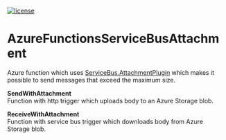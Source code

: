 [![license](https://img.shields.io/github/license/lfalck/AzureFunctionsServiceBusAttachment.svg)]()

# AzureFunctionsServiceBusAttachment
Azure function which uses [ServiceBus.AttachmentPlugin](https://github.com/SeanFeldman/ServiceBus.AttachmentPlugin) which makes it possible to send messages that exceed the maximum size.

**SendWithAttachment**  
Function with http trigger which uploads body to an Azure Storage blob.

**ReceiveWithAttachment**  
Function with service bus trigger which downloads body from Azure Storage blob.
